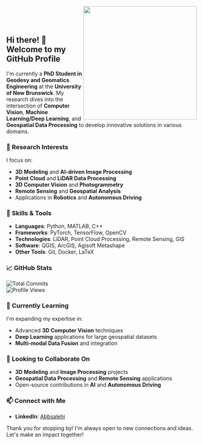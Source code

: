 <img align="right" src="https://github-readme-stats.vercel.app/api?username=Abbsalehi&show_icons=true&icon_color=28a745&text_color=28a745&bg_color=ffffff&hide_title=true&include_all_commits=true&count_private=true&hide=prs,issues&line_height=25&hide_border=true&theme=dark&width=300" style="width:300px;" />


<br><br>
## Hi there! 👋 Welcome to my GitHub Profile

I'm currently a **PhD Student in Geodesy and Geomatics Engineering** at the **University of New Brunswick**. My research dives into the intersection of **Computer Vision**, **Machine Learning/Deep Learning**, and **Geospatial Data Processing** to develop innovative solutions in various domains.

### 🚀 Research Interests

I focus on:
- **3D Modeling** and **AI-driven Image Processing**
- **Point Cloud** and **LiDAR Data Processing**
- **3D Computer Vision** and **Photogrammetry**
- **Remote Sensing** and **Geospatial Analysis**
- Applications in **Robotics** and **Autonomous Driving**

### 💼 Skills & Tools

- **Languages**: Python, MATLAB, C++
- **Frameworks**: PyTorch, TensorFlow, OpenCV
- **Technologies**: LiDAR, Point Cloud Processing, Remote Sensing, GIS
- **Software**: QGIS, ArcGIS, Agisoft Metashape
- **Other Tools**: Git, Docker, LaTeX

### 📈 GitHub Stats

![Total Commits](https://badges.pufler.dev/commits/all/Abbsalehi)  
![Profile Views](https://komarev.com/ghpvc/?username=Abbsalehi&color=blue)

### 🌱 Currently Learning

I'm expanding my expertise in:
- Advanced **3D Computer Vision** techniques
- **Deep Learning** applications for large geospatial datasets
- **Multi-modal Data Fusion** and integration

### 🤝 Looking to Collaborate On

- **3D Modeling** and **Image Processing** projects
- **Geospatial Data Processing** and **Remote Sensing** applications
- Open-source contributions in **AI** and **Autonomous Driving**

### 📫 Connect with Me

- **LinkedIn**: [Abbsalehi](https://www.linkedin.com/in/abbsalehi/)

Thank you for stopping by! I'm always open to new connections and ideas. Let's make an impact together!

